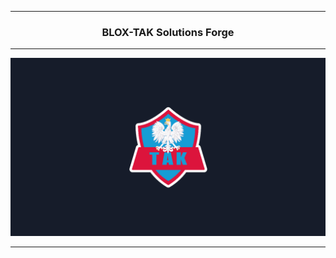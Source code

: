 <hr>

<div align="center"> 
  
###  BLOX-TAK Solutions Forge

</div>

<hr>

<div align="center">  
<img src="BLOX-TAK_SF_WP.png" width="" height=""/>
</div>

<hr>
